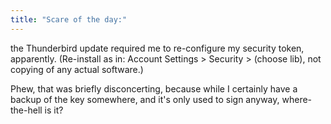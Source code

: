 ```yaml
---
title: "Scare of the day:"
---
```



<p>the Thunderbird update required me to re-configure my security token, apparently. (Re-install as in: Account Settings > Security > (choose lib), not copying of any actual software.)</p>

<p>Phew, that was briefly disconcerting, because while I certainly have a backup of the key somewhere, and it's only used to sign anyway, where-the-hell is it?</p>